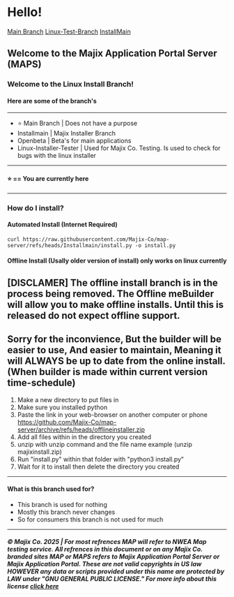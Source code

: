 <!-- style>
  .license {
    color: blue;
    text-decoration: bold;
  }
  .license:hover{
    color: purple;
    text-decoration: underline;
    background-color: cyan;
    border-radius: 10px;
    padding: 2px;
  }
  .navbar {
    color: white;
    text-decoration: none;
    background-color: gray;
    border-radius: 5px;
    padding: 5px;
  }
  .navapps {
    color: white;
    background-color: #5D9B9B;
    padding: 5px;
    border-radius: 5px;
  }
  .navapps:hover {
    color: white;
    background-color:rgba(28, 113, 11, 0.86);
    padding: 5px;
    border-radius: 5px;
    text-decoration: none;
  }
  .navapps-active {
    color: white;
    background-color:rgb(9, 144, 255);
    border-radius: 5px;
    padding: 5px;
  }

  .navapps-active:hover {
    background-color: rgba(28, 113, 11, 0.86);
    border-radius: 5px
    border-style: solid;
    color: white;
    padding: 5px;
    text-decoration: none;
  }
</style> -->
<h1>Hello!</h1>
<div class="navbar" style="border: black">
<a class="navapps-active" href="https://github.com/Majix-Co/map-server/tree/main">Main Branch</a>
<a class="navapps" href="https://github.com/Majix-Co/map-server/tree/Linux-Installer-Tester">Linux-Test-Branch</a>
<!-- <a class ="navapps" href="https://github.com/Majix-Co/map-server/tree/Openbeta">OpenBeta</a> -->
<a class="navapps" href="https://github.com/Majix-Co/map-server/tree/Installmain">InstallMain</a>
</div>
<h2> Welcome to the Majix Application Portal Server (MAPS)</h2>
<h3> Welcome to the Linux Install Branch!</h3>
<h4>Here are some of the branch's</h4>
<hr>
<ul>
  <li>&#11088; Main Branch | Does not have a purpose
  <li>Installmain | Majix Installer Branch</li>
  <li>Openbeta | Beta's for main applications</li>
  <li>Linux-Installer-Tester | Used for Majix Co. Testing. Is used to check for bugs with the linux installer</li>
</ul>
<hr>
<h4> &#11088; == You are currently here</h4>
<hr>
<h3> How do I install?</h4>
<h4> Automated Install (Internet Required)</h4>

```
curl https://raw.githubusercontent.com/Majix-Co/map-server/refs/heads/Installmain/install.py -o install.py
```

<h4> Offline Install (Usally older version of install) only works on linux currently</h4>
<h2><b>[DISCLAMER]</b> The offline install branch is in the process being removed. The Offline meBuilder will allow you to make offline installs. Until this is released do not expect offline support.</h2>
<h2>Sorry for the inconvience, But the builder will be easier to use, And easier to maintain, Meaning it will ALWAYS be up to date from the online install. (When builder is made within current version time-schedule)</h2>
<ol>
  <li> Make a new directory to put files in</li>
  <li> Make sure you installed python </li>
  <li>Paste the link in your web-browser on another computer or phone</li>
  <a href="https://github.com/Majix-Co/map-server/archive/refs/heads/offlineinstaller.zip">https://github.com/Majix-Co/map-server/archive/refs/heads/offlineinstaller.zip</a>
  <li> Add all files within in the directory you created</li>
  <li> unzip with unzip command and the file name example (unzip majixinstall.zip)</li>
  <li> Run "install.py" within that folder with "python3 install.py"</li>
  <li> Wait for it to install then delete the directory you created</li>
</ol>
<hr>
<h4> What is this branch used for?</h4>
<ul>
  <li> This branch is used for nothing</li>
  <li> Mostly this branch never changes</li>
  <li> So for consumers this branch is not used for much </li>
</ul>
<hr>
<h5> © Majix Co. 2025 | For most refrences MAP will refer to NWEA Map testing service. All refrences in this document or on any Majix Co. branded sites MAP or MAPS refers to Majix Application Portal Server or Majix Application Portal. These are not valid copyrights in US law HOWEVER any data or scripts provided under this name are protected by LAW under "GNU GENERAL PUBLIC LICENSE." For more info about this license <a class="license" href="https://www.gnu.org/licenses/gpl-3.0.en.html">click here</a></h5>
</body>
</html>
